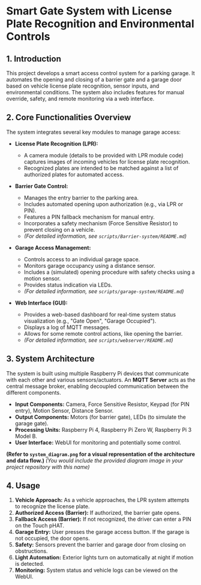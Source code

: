 # Smart Gate System with License Plate Recognition and Environmental Controls

## 1. Introduction

This project develops a smart access control system for a parking garage. It automates the opening and closing of a barrier gate and a garage door based on vehicle license plate recognition, sensor inputs, and environmental conditions. The system also includes features for manual override, safety, and remote monitoring via a web interface.

## 2. Core Functionalities Overview

The system integrates several key modules to manage garage access:

- **License Plate Recognition (LPR):**

  - A camera module (details to be provided with LPR module code) captures images of incoming vehicles for license plate recognition.
  - Recognized plates are intended to be matched against a list of authorized plates for automated access.

- **Barrier Gate Control:**

  - Manages the entry barrier to the parking area.
  - Includes automated opening upon authorization (e.g., via LPR or PIN).
  - Features a PIN fallback mechanism for manual entry.
  - Incorporates a safety mechanism (Force Sensitive Resistor) to prevent closing on a vehicle.
  - _(For detailed information, see `scripts/Barrier-system/README.md`)_

- **Garage Access Management:**

  - Controls access to an individual garage space.
  - Monitors garage occupancy using a distance sensor.
  - Includes a (simulated) opening procedure with safety checks using a motion sensor.
  - Provides status indication via LEDs.
  - _(For detailed information, see `scripts/garage-system/README.md`)_

- **Web Interface (GUI):**
  - Provides a web-based dashboard for real-time system status visualization (e.g., "Gate Open", "Garage Occupied").
  - Displays a log of MQTT messages.
  - Allows for some remote control actions, like opening the barrier.
  - _(For detailed information, see `scripts/webserver/README.md`)_

## 3. System Architecture

The system is built using multiple Raspberry Pi devices that communicate with each other and various sensors/actuators.
An **MQTT Server** acts as the central message broker, enabling decoupled communication between the different components.

- **Input Components:** Camera, Force Sensitive Resistor, Keypad (for PIN entry), Motion Sensor, Distance Sensor.
- **Output Components:** Motors (for barrier gate), LEDs (to simulate the garage gate).
- **Processing Units:** Raspberry Pi 4, Raspberry Pi Zero W, Raspberry Pi 3 Model B.
- **User Interface:** WebUI for monitoring and potentially some control.

**(Refer to `system_diagram.png` for a visual representation of the architecture and data flow.)**
_(You would include the provided diagram image in your project repository with this name)_

## 4. Usage

1.  **Vehicle Approach:** As a vehicle approaches, the LPR system attempts to recognize the license plate.
2.  **Authorized Access (Barrier):** If authorized, the barrier gate opens.
3.  **Fallback Access (Barrier):** If not recognized, the driver can enter a PIN on the Touch pHAT.
4.  **Garage Entry:** User presses the garage access button. If the garage is not occupied, the door opens.
5.  **Safety:** Sensors prevent the barrier and garage door from closing on obstructions.
6.  **Light Automation:** Exterior lights turn on automatically at night if motion is detected.
7.  **Monitoring:** System status and vehicle logs can be viewed on the WebUI.
